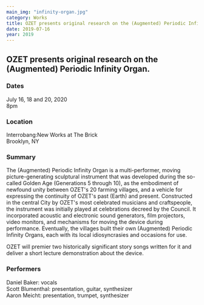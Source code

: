 ```yaml
---
main_img: "infinity-organ.jpg"
category: Works
title: OZET presents original research on the (Augmented) Periodic Infinity Organ.
date: 2019-07-16
year: 2019
---
```


## OZET presents original research on the (Augmented) Periodic Infinity Organ.

### Dates

July 16, 18 and 20, 2020<br/>
8pm

### Location

Interrobang:New Works at The Brick<br/>
Brooklyn, NY

### Summary

The (Augmented) Periodic Infinity Organ is a multi-performer, moving picture-generating sculptural instrument that was developed during the so-called Golden Age (Generations 5 through 10), as the embodiment of newfound unity between OZET's 20 farming villages, and a vehicle for expressing the continuity of OZET's past (Earth) and present. Constructed in the central City by OZET's most celebrated musicians and craftspeople, the instrument was initially played at celebrations decreed by the Council. It incorporated acoustic and electronic sound generators, film projectors, video monitors, and mechanisms for moving the device during performance. Eventually, the villages built their own (Augmented) Periodic Infinity Organs, each with its local idiosyncrasies and occasions for use.

OZET will premier two historically significant story songs written for it and deliver a short lecture demonstration about the device.

### Performers

Daniel Baker: vocals<br/>
Scott Blumenthal: presentation, guitar, synthesizer<br/>
Aaron Meicht: presentation, trumpet, synthesizer<br/>
